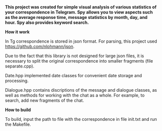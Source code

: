 **This project was created for simple visual analysis of various statistics of your correspondence in Telegram. Spy allows you to view aspects such as the average response time, message statistics by month, day, and hour. Spy also provides keyword search.**

**How it work**

In Tg correspondence is stored in json format. For parsing, this project used https://github.com/nlohmann/json.

Due to the fact that this library is not designed for large json files, it is necessary to split the original correspondence into smaller fragments (file separate.cpp).

Date.hpp implemented date classes for convenient date storage and processing.

Dialogue.hpp contains discriptions of the message and dialogue classes, as well as methods for working with the chat as a whole. For example, to search, add new fragments of the chat.

**How to build**

To build, input the path to file with the correspondence in file init.txt and run the Makefile.